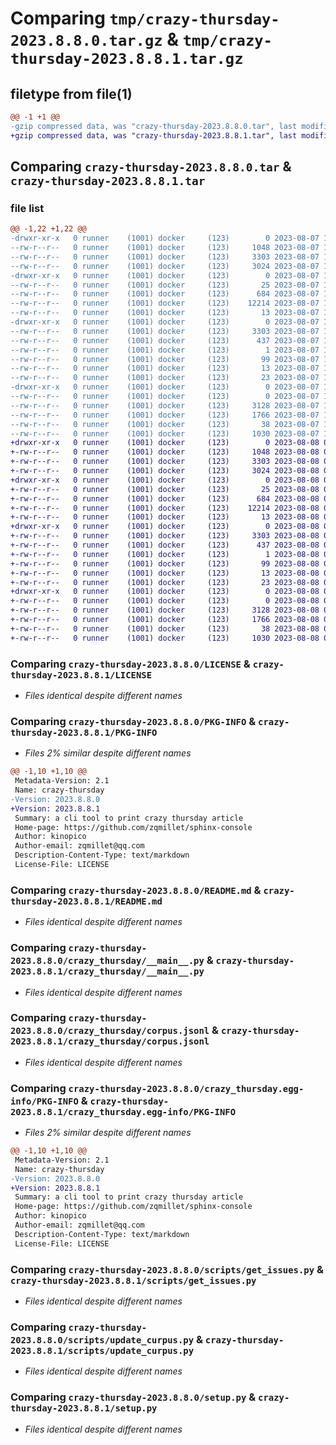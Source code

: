 # Comparing `tmp/crazy-thursday-2023.8.8.0.tar.gz` & `tmp/crazy-thursday-2023.8.8.1.tar.gz`

## filetype from file(1)

```diff
@@ -1 +1 @@
-gzip compressed data, was "crazy-thursday-2023.8.8.0.tar", last modified: Mon Aug  7 17:27:16 2023, max compression
+gzip compressed data, was "crazy-thursday-2023.8.8.1.tar", last modified: Tue Aug  8 05:27:33 2023, max compression
```

## Comparing `crazy-thursday-2023.8.8.0.tar` & `crazy-thursday-2023.8.8.1.tar`

### file list

```diff
@@ -1,22 +1,22 @@
-drwxr-xr-x   0 runner    (1001) docker     (123)        0 2023-08-07 17:27:16.011770 crazy-thursday-2023.8.8.0/
--rw-r--r--   0 runner    (1001) docker     (123)     1048 2023-08-07 17:26:59.000000 crazy-thursday-2023.8.8.0/LICENSE
--rw-r--r--   0 runner    (1001) docker     (123)     3303 2023-08-07 17:27:16.011770 crazy-thursday-2023.8.8.0/PKG-INFO
--rw-r--r--   0 runner    (1001) docker     (123)     3024 2023-08-07 17:26:59.000000 crazy-thursday-2023.8.8.0/README.md
-drwxr-xr-x   0 runner    (1001) docker     (123)        0 2023-08-07 17:27:16.011770 crazy-thursday-2023.8.8.0/crazy_thursday/
--rw-r--r--   0 runner    (1001) docker     (123)       25 2023-08-07 17:27:06.000000 crazy-thursday-2023.8.8.0/crazy_thursday/__init__.py
--rw-r--r--   0 runner    (1001) docker     (123)      684 2023-08-07 17:26:59.000000 crazy-thursday-2023.8.8.0/crazy_thursday/__main__.py
--rw-r--r--   0 runner    (1001) docker     (123)    12214 2023-08-07 17:27:06.000000 crazy-thursday-2023.8.8.0/crazy_thursday/corpus.jsonl
--rw-r--r--   0 runner    (1001) docker     (123)       13 2023-08-07 17:26:59.000000 crazy-thursday-2023.8.8.0/crazy_thursday/requirements.txt
-drwxr-xr-x   0 runner    (1001) docker     (123)        0 2023-08-07 17:27:16.011770 crazy-thursday-2023.8.8.0/crazy_thursday.egg-info/
--rw-r--r--   0 runner    (1001) docker     (123)     3303 2023-08-07 17:27:15.000000 crazy-thursday-2023.8.8.0/crazy_thursday.egg-info/PKG-INFO
--rw-r--r--   0 runner    (1001) docker     (123)      437 2023-08-07 17:27:16.000000 crazy-thursday-2023.8.8.0/crazy_thursday.egg-info/SOURCES.txt
--rw-r--r--   0 runner    (1001) docker     (123)        1 2023-08-07 17:27:15.000000 crazy-thursday-2023.8.8.0/crazy_thursday.egg-info/dependency_links.txt
--rw-r--r--   0 runner    (1001) docker     (123)       99 2023-08-07 17:27:15.000000 crazy-thursday-2023.8.8.0/crazy_thursday.egg-info/entry_points.txt
--rw-r--r--   0 runner    (1001) docker     (123)       13 2023-08-07 17:27:15.000000 crazy-thursday-2023.8.8.0/crazy_thursday.egg-info/requires.txt
--rw-r--r--   0 runner    (1001) docker     (123)       23 2023-08-07 17:27:15.000000 crazy-thursday-2023.8.8.0/crazy_thursday.egg-info/top_level.txt
-drwxr-xr-x   0 runner    (1001) docker     (123)        0 2023-08-07 17:27:16.011770 crazy-thursday-2023.8.8.0/scripts/
--rw-r--r--   0 runner    (1001) docker     (123)        0 2023-08-07 17:26:59.000000 crazy-thursday-2023.8.8.0/scripts/__init__.py
--rw-r--r--   0 runner    (1001) docker     (123)     3128 2023-08-07 17:26:59.000000 crazy-thursday-2023.8.8.0/scripts/get_issues.py
--rw-r--r--   0 runner    (1001) docker     (123)     1766 2023-08-07 17:26:59.000000 crazy-thursday-2023.8.8.0/scripts/update_curpus.py
--rw-r--r--   0 runner    (1001) docker     (123)       38 2023-08-07 17:27:16.011770 crazy-thursday-2023.8.8.0/setup.cfg
--rw-r--r--   0 runner    (1001) docker     (123)     1030 2023-08-07 17:26:59.000000 crazy-thursday-2023.8.8.0/setup.py
+drwxr-xr-x   0 runner    (1001) docker     (123)        0 2023-08-08 05:27:33.133324 crazy-thursday-2023.8.8.1/
+-rw-r--r--   0 runner    (1001) docker     (123)     1048 2023-08-08 05:27:20.000000 crazy-thursday-2023.8.8.1/LICENSE
+-rw-r--r--   0 runner    (1001) docker     (123)     3303 2023-08-08 05:27:33.133324 crazy-thursday-2023.8.8.1/PKG-INFO
+-rw-r--r--   0 runner    (1001) docker     (123)     3024 2023-08-08 05:27:20.000000 crazy-thursday-2023.8.8.1/README.md
+drwxr-xr-x   0 runner    (1001) docker     (123)        0 2023-08-08 05:27:33.129324 crazy-thursday-2023.8.8.1/crazy_thursday/
+-rw-r--r--   0 runner    (1001) docker     (123)       25 2023-08-08 05:27:24.000000 crazy-thursday-2023.8.8.1/crazy_thursday/__init__.py
+-rw-r--r--   0 runner    (1001) docker     (123)      684 2023-08-08 05:27:20.000000 crazy-thursday-2023.8.8.1/crazy_thursday/__main__.py
+-rw-r--r--   0 runner    (1001) docker     (123)    12214 2023-08-08 05:27:24.000000 crazy-thursday-2023.8.8.1/crazy_thursday/corpus.jsonl
+-rw-r--r--   0 runner    (1001) docker     (123)       13 2023-08-08 05:27:20.000000 crazy-thursday-2023.8.8.1/crazy_thursday/requirements.txt
+drwxr-xr-x   0 runner    (1001) docker     (123)        0 2023-08-08 05:27:33.133324 crazy-thursday-2023.8.8.1/crazy_thursday.egg-info/
+-rw-r--r--   0 runner    (1001) docker     (123)     3303 2023-08-08 05:27:33.000000 crazy-thursday-2023.8.8.1/crazy_thursday.egg-info/PKG-INFO
+-rw-r--r--   0 runner    (1001) docker     (123)      437 2023-08-08 05:27:33.000000 crazy-thursday-2023.8.8.1/crazy_thursday.egg-info/SOURCES.txt
+-rw-r--r--   0 runner    (1001) docker     (123)        1 2023-08-08 05:27:33.000000 crazy-thursday-2023.8.8.1/crazy_thursday.egg-info/dependency_links.txt
+-rw-r--r--   0 runner    (1001) docker     (123)       99 2023-08-08 05:27:33.000000 crazy-thursday-2023.8.8.1/crazy_thursday.egg-info/entry_points.txt
+-rw-r--r--   0 runner    (1001) docker     (123)       13 2023-08-08 05:27:33.000000 crazy-thursday-2023.8.8.1/crazy_thursday.egg-info/requires.txt
+-rw-r--r--   0 runner    (1001) docker     (123)       23 2023-08-08 05:27:33.000000 crazy-thursday-2023.8.8.1/crazy_thursday.egg-info/top_level.txt
+drwxr-xr-x   0 runner    (1001) docker     (123)        0 2023-08-08 05:27:33.133324 crazy-thursday-2023.8.8.1/scripts/
+-rw-r--r--   0 runner    (1001) docker     (123)        0 2023-08-08 05:27:20.000000 crazy-thursday-2023.8.8.1/scripts/__init__.py
+-rw-r--r--   0 runner    (1001) docker     (123)     3128 2023-08-08 05:27:20.000000 crazy-thursday-2023.8.8.1/scripts/get_issues.py
+-rw-r--r--   0 runner    (1001) docker     (123)     1766 2023-08-08 05:27:20.000000 crazy-thursday-2023.8.8.1/scripts/update_curpus.py
+-rw-r--r--   0 runner    (1001) docker     (123)       38 2023-08-08 05:27:33.133324 crazy-thursday-2023.8.8.1/setup.cfg
+-rw-r--r--   0 runner    (1001) docker     (123)     1030 2023-08-08 05:27:20.000000 crazy-thursday-2023.8.8.1/setup.py
```

### Comparing `crazy-thursday-2023.8.8.0/LICENSE` & `crazy-thursday-2023.8.8.1/LICENSE`

 * *Files identical despite different names*

### Comparing `crazy-thursday-2023.8.8.0/PKG-INFO` & `crazy-thursday-2023.8.8.1/PKG-INFO`

 * *Files 2% similar despite different names*

```diff
@@ -1,10 +1,10 @@
 Metadata-Version: 2.1
 Name: crazy-thursday
-Version: 2023.8.8.0
+Version: 2023.8.8.1
 Summary: a cli tool to print crazy thursday article
 Home-page: https://github.com/zqmillet/sphinx-console
 Author: kinopico
 Author-email: zqmillet@qq.com
 Description-Content-Type: text/markdown
 License-File: LICENSE
```

### Comparing `crazy-thursday-2023.8.8.0/README.md` & `crazy-thursday-2023.8.8.1/README.md`

 * *Files identical despite different names*

### Comparing `crazy-thursday-2023.8.8.0/crazy_thursday/__main__.py` & `crazy-thursday-2023.8.8.1/crazy_thursday/__main__.py`

 * *Files identical despite different names*

### Comparing `crazy-thursday-2023.8.8.0/crazy_thursday/corpus.jsonl` & `crazy-thursday-2023.8.8.1/crazy_thursday/corpus.jsonl`

 * *Files identical despite different names*

### Comparing `crazy-thursday-2023.8.8.0/crazy_thursday.egg-info/PKG-INFO` & `crazy-thursday-2023.8.8.1/crazy_thursday.egg-info/PKG-INFO`

 * *Files 2% similar despite different names*

```diff
@@ -1,10 +1,10 @@
 Metadata-Version: 2.1
 Name: crazy-thursday
-Version: 2023.8.8.0
+Version: 2023.8.8.1
 Summary: a cli tool to print crazy thursday article
 Home-page: https://github.com/zqmillet/sphinx-console
 Author: kinopico
 Author-email: zqmillet@qq.com
 Description-Content-Type: text/markdown
 License-File: LICENSE
```

### Comparing `crazy-thursday-2023.8.8.0/scripts/get_issues.py` & `crazy-thursday-2023.8.8.1/scripts/get_issues.py`

 * *Files identical despite different names*

### Comparing `crazy-thursday-2023.8.8.0/scripts/update_curpus.py` & `crazy-thursday-2023.8.8.1/scripts/update_curpus.py`

 * *Files identical despite different names*

### Comparing `crazy-thursday-2023.8.8.0/setup.py` & `crazy-thursday-2023.8.8.1/setup.py`

 * *Files identical despite different names*

